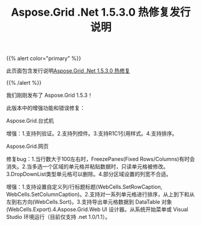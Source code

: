 ﻿---
title: Aspose.Grid .Net 1.5.3.0 热修复发行说明
type: docs
weight: 60
url: /zh/net/aspose-grid-net-1-5-3-0-hot-fix-release-notes/
---
{{% alert color="primary" %}} 

此页面包含发行说明[Aspose.Grid .Net 1.5.3.0 热修复](https://downloads.aspose.com/cells/net/new-releases/aspose.grid-.net-1.5.3.0-hot-fix/)

{{% /alert %}} 

我们刚刚发布了 Aspose.Grid 1.5.3！

此版本中的增强功能和错误修复：

 Aspose.Grid.台式机

增强：1.支持列验证。2.支持列控件。3.支持R1C1引用样式。4.支持排序。

Aspose.Grid.网页

修复bug：1.当行数大于100左右时，FreezePanes(Fixed Rows/Columns)有时会消失。2.当多选一个区域的单元格并粘贴数据时，只读单元格被修改。3.DropDownList类型单元格可以删除。4.部分区域设置的列宽不合适。

增强：1.支持设置自定义列/行标题标题(WebCells.SetRowCaption, WebCells.SetColumnCaption)。2.支持对一系列单元格进行排序，从上到下和从左到右方向(WebCells.Sort)。3.支持导出单元格数据到 DataTable 对象 (WebCells.Export).4.Aspose.Grid.Web UI 设计器。从系统开始菜单或 Visual Studio 环境运行（目前仅支持 .net 1.0/1.1）。
